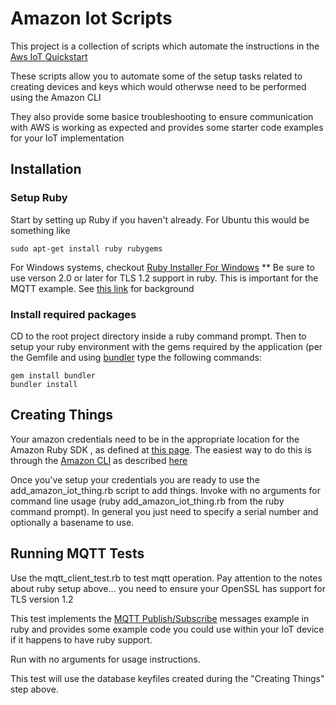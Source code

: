 # Amazon Iot Scripts
This project is a collection of scripts which automate the instructions in the [Aws IoT Quickstart](https://docs.aws.amazon.com/iot/latest/developerguide/iot-quickstart.html)

These scripts allow you to automate some of the setup tasks related to creating devices and keys which would otherwse need to be performed using the Amazon CLI

They also provide some basice troubleshooting to ensure communication with AWS is working as expected and provides some starter code examples for your IoT implementation

## Installation

### Setup Ruby
Start by setting up Ruby if you haven't already.
For Ubuntu this would be something like
```
sudo apt-get install ruby rubygems
```
For Windows systems, checkout [Ruby Installer For Windows](http://rubyinstaller.org/)
** Be sure to use verson 2.0 or later for TLS 1.2 support in ruby.  This is important for the MQTT example.  See [this link](http://stackoverflow.com/questions/11059059/is-it-possible-to-enable-tls-v1-2-in-ruby-if-so-how) for background

### Install required packages
CD to the root project directory inside a ruby command prompt.  Then to setup your ruby environment with the gems required by the application (per the Gemfile and using [bundler](http://bundler.io/) type the following commands:
```
gem install bundler
bundler install
```

## Creating Things
Your amazon credentials need to be in the appropriate location for the Amazon Ruby SDK , as defined at [this page](http://blogs.aws.amazon.com/security/post/Tx3D6U6WSFGOK2H/A-New-and-Standardized-Way-to-Manage-Credentials-in-the-AWS-SDKs).  The easiest way to do this is through the [Amazon CLI](http://docs.aws.amazon.com/cli/latest/userguide/installing.html) as described [here](http://docs.aws.amazon.com/cli/latest/userguide/cli-chap-getting-started.html#cli-quick-configuration)

Once you've setup your credentials you are ready to use the add_amazon_iot_thing.rb script to add things.  Invoke with no arguments for command line usage (ruby add_amazon_iot_thing.rb from the ruby command prompt).  In general you just need to specify a serial number and optionally a basename to use.

## Running MQTT Tests
Use the mqtt_client_test.rb to test mqtt operation.  Pay attention to the notes about ruby setup above... you need to ensure your OpenSSL has support for TLS version 1.2

This test implements the [MQTT Publish/Subscribe](https://docs.aws.amazon.com/iot/latest/developerguide/verify-pub-sub.html) messages example in ruby and provides some example code you could use within your IoT device if it happens to have ruby support.

Run with no arguments for usage instructions.

This test will use the database keyfiles created during the "Creating Things" step above.

